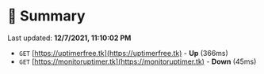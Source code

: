 # 📖 Summary
Last updated: **12/7/2021, 11:10:02 PM**

- `GET` [https://uptimerfree.tk](https://uptimerfree.tk) - **Up** (366ms)
- `GET` [https://monitoruptimer.tk](https://monitoruptimer.tk) - **Down** (45ms)
